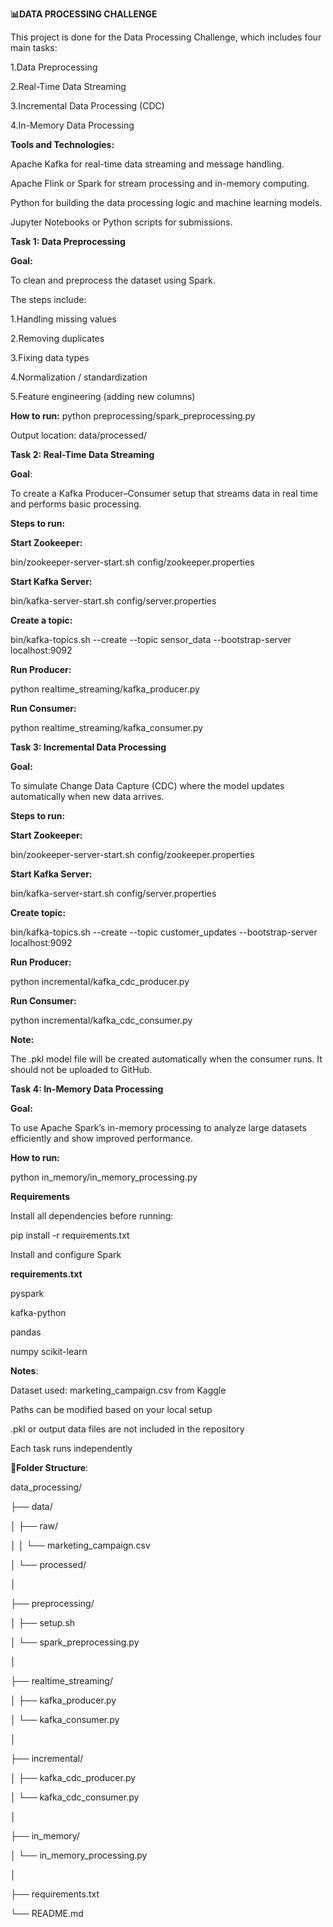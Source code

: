**📊DATA PROCESSING CHALLENGE**                                                         

This project is done for the Data Processing Challenge, which includes four main tasks:

1.Data Preprocessing

2.Real-Time Data Streaming

3.Incremental Data Processing (CDC)

4.In-Memory Data Processing

**Tools and Technologies:**

Apache Kafka for real-time data streaming and message handling.

Apache Flink or Spark for stream processing and in-memory computing.

Python for building the data processing logic and machine learning models.

Jupyter Notebooks or Python scripts for submissions.

**Task 1: Data Preprocessing** 

**Goal:**

To clean and preprocess the dataset using Spark.

The steps include:

1.Handling missing values

2.Removing duplicates

3.Fixing data types

4.Normalization / standardization

5.Feature engineering (adding new columns)

**How to run:**
python preprocessing/spark_preprocessing.py

Output location:
data/processed/

**Task 2: Real-Time Data Streaming** 

**Goal**:

To create a Kafka Producer–Consumer setup that streams data in real time and performs basic processing.

**Steps to run:**

**Start Zookeeper:**

bin/zookeeper-server-start.sh config/zookeeper.properties

**Start Kafka Server:**

bin/kafka-server-start.sh config/server.properties

**Create a topic:**

bin/kafka-topics.sh --create --topic sensor_data --bootstrap-server localhost:9092

**Run Producer:**

python realtime_streaming/kafka_producer.py

**Run Consumer:**

python realtime_streaming/kafka_consumer.py


**Task 3: Incremental Data Processing** 

**Goal:**

To simulate Change Data Capture (CDC) where the model updates automatically when new data arrives.

**Steps to run:**

**Start Zookeeper:**

bin/zookeeper-server-start.sh config/zookeeper.properties


**Start Kafka Server:**

bin/kafka-server-start.sh config/server.properties


**Create topic:**

bin/kafka-topics.sh --create --topic customer_updates --bootstrap-server localhost:9092

**Run Producer:**

python incremental/kafka_cdc_producer.py

**Run Consumer:**

python incremental/kafka_cdc_consumer.py

**Note:**

The .pkl model file will be created automatically when the consumer runs.
It should not be uploaded to GitHub.


**Task 4: In-Memory Data Processing**

**Goal:**

To use Apache Spark’s in-memory processing to analyze large datasets efficiently and show improved performance.

**How to run:**

python in_memory/in_memory_processing.py

**Requirements**


Install all dependencies before running:

pip install -r requirements.txt

Install and configure Spark

**requirements.txt**

pyspark

kafka-python

pandas

numpy
scikit-learn


**Notes**:

Dataset used: marketing_campaign.csv from Kaggle

Paths can be modified based on your local setup

.pkl or output data files are not included in the repository

Each task runs independently

**📁Folder Structure**:

data_processing/

├── data/

│   ├── raw/

│   │   └── marketing_campaign.csv   

│   └── processed/                    

│

├── preprocessing/   

│   ├── setup.sh

│   └── spark_preprocessing.py

│

├── realtime_streaming/              

│   ├── kafka_producer.py

│   └── kafka_consumer.py

│

├── incremental/                    

│   ├── kafka_cdc_producer.py

│   └── kafka_cdc_consumer.py

│

├── in_memory/                      

│   └── in_memory_processing.py

│

├── requirements.txt                 

└── README.md                        

